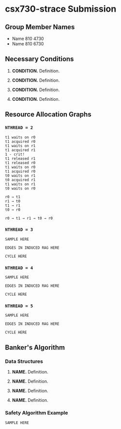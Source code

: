 # csx730-strace Submission

## Group Member Names

* Name 810 4730
* Name 810 6730

## Necessary Conditions

1. **CONDITION.** Definition.

2. **CONDITION.** Definition.

3. **CONDITION.** Definition.

4. **CONDITION.** Definition.

## Resource Allocation Graphs

### `NTHREAD = 2`

```
t1 waits on r0
t1 acquired r0
t1 waits on r1
t1 acquired r1
1 - crit!
t1 released r1
t1 released r0
t1 waits on r0
t1 acquired r0
t0 waits on r1
t0 acquired r1
t1 waits on r1 
t0 waits on r0
```

```
r0 → t1
r1 → t0
t1 → r1
t0 → r0
```

```
r0 → t1 → r1 → t0 → r0
```

### `NTHREAD = 3`

```
SAMPLE HERE
```

```
EDGES IN INDUCED RAG HERE
```

```
CYCLE HERE
```

### `NTHREAD = 4`

```
SAMPLE HERE
```

```
EDGES IN INDUCED RAG HERE
```

```
CYCLE HERE
```

### `NTHREAD = 5`

```
SAMPLE HERE
```

```
EDGES IN INDUCED RAG HERE
```

```
CYCLE HERE
```

## Banker's Algorithm


### Data Structures

1. **NAME.** Definition.

2. **NAME.** Definition.

3. **NAME.** Definition.

4. **NAME.** Definition.

### Safety Algorithm Example

```
SAMPLE HERE
```


